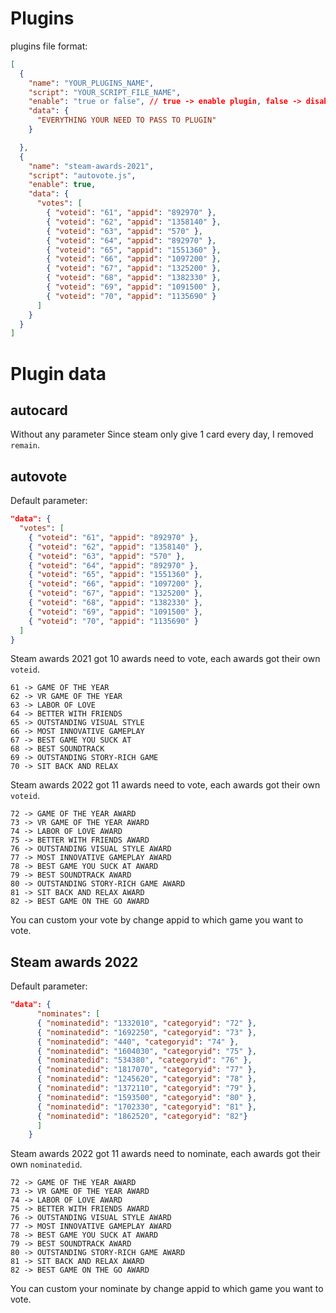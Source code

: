 # Plugins

plugins file format:

```json
[
  {
    "name": "YOUR_PLUGINS_NAME",
    "script": "YOUR_SCRIPT_FILE_NAME",
    "enable": "true or false", // true -> enable plugin, false -> disable plugin
    "data": {
      "EVERYTHING YOUR NEED TO PASS TO PLUGIN"
    }

  },
  {
    "name": "steam-awards-2021",
    "script": "autovote.js",
    "enable": true,
    "data": {
      "votes": [
        { "voteid": "61", "appid": "892970" },
        { "voteid": "62", "appid": "1358140" },
        { "voteid": "63", "appid": "570" },
        { "voteid": "64", "appid": "892970" },
        { "voteid": "65", "appid": "1551360" },
        { "voteid": "66", "appid": "1097200" },
        { "voteid": "67", "appid": "1325200" },
        { "voteid": "68", "appid": "1382330" },
        { "voteid": "69", "appid": "1091500" },
        { "voteid": "70", "appid": "1135690" }
      ]
    }
  }
]
```

# Plugin data

## autocard

Without any parameter
Since steam only give 1 card every day, I removed `remain`.

## autovote

Default parameter:
```json
"data": {
  "votes": [
    { "voteid": "61", "appid": "892970" },
    { "voteid": "62", "appid": "1358140" },
    { "voteid": "63", "appid": "570" },
    { "voteid": "64", "appid": "892970" },
    { "voteid": "65", "appid": "1551360" },
    { "voteid": "66", "appid": "1097200" },
    { "voteid": "67", "appid": "1325200" },
    { "voteid": "68", "appid": "1382330" },
    { "voteid": "69", "appid": "1091500" },
    { "voteid": "70", "appid": "1135690" }
  ]
}
```

Steam awards 2021 got 10 awards need to vote, each awards got their own `voteid`.
```
61 -> GAME OF THE YEAR
62 -> VR GAME OF THE YEAR
63 -> LABOR OF LOVE
64 -> BETTER WITH FRIENDS
65 -> OUTSTANDING VISUAL STYLE
66 -> MOST INNOVATIVE GAMEPLAY
67 -> BEST GAME YOU SUCK AT
68 -> BEST SOUNDTRACK
69 -> OUTSTANDING STORY-RICH GAME
70 -> SIT BACK AND RELAX
```

Steam awards 2022 got 11 awards need to vote, each awards got their own `voteid`.
```
72 -> GAME OF THE YEAR AWARD
73 -> VR GAME OF THE YEAR AWARD
74 -> LABOR OF LOVE AWARD
75 -> BETTER WITH FRIENDS AWARD
76 -> OUTSTANDING VISUAL STYLE AWARD
77 -> MOST INNOVATIVE GAMEPLAY AWARD
78 -> BEST GAME YOU SUCK AT AWARD
79 -> BEST SOUNDTRACK AWARD
80 -> OUTSTANDING STORY-RICH GAME AWARD
81 -> SIT BACK AND RELAX AWARD
82 -> BEST GAME ON THE GO AWARD
```
You can custom your vote by change appid to which game you want to vote.

## Steam awards 2022

Default parameter:
```json
"data": {
      "nominates": [
      { "nominatedid": "1332010", "categoryid": "72" },
      { "nominatedid": "1692250", "categoryid": "73" },
      { "nominatedid": "440", "categoryid": "74" },
      { "nominatedid": "1604030", "categoryid": "75" },
      { "nominatedid": "534380", "categoryid": "76" },
      { "nominatedid": "1817070", "categoryid": "77" },
      { "nominatedid": "1245620", "categoryid": "78" },
      { "nominatedid": "1372110", "categoryid": "79" },
      { "nominatedid": "1593500", "categoryid": "80" },
      { "nominatedid": "1702330", "categoryid": "81" },
      { "nominatedid": "1862520", "categoryid": "82"}
      ]
    }
```

Steam awards 2022 got 11 awards need to nominate, each awards got their own `nominatedid`.
```
72 -> GAME OF THE YEAR AWARD
73 -> VR GAME OF THE YEAR AWARD
74 -> LABOR OF LOVE AWARD
75 -> BETTER WITH FRIENDS AWARD
76 -> OUTSTANDING VISUAL STYLE AWARD
77 -> MOST INNOVATIVE GAMEPLAY AWARD
78 -> BEST GAME YOU SUCK AT AWARD
79 -> BEST SOUNDTRACK AWARD
80 -> OUTSTANDING STORY-RICH GAME AWARD
81 -> SIT BACK AND RELAX AWARD
82 -> BEST GAME ON THE GO AWARD
```
You can custom your nominate by change appid to which game you want to vote.